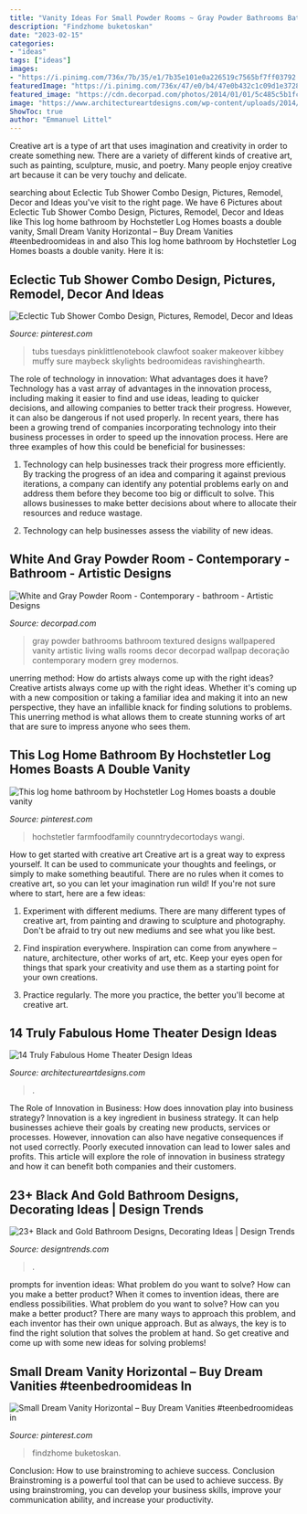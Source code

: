 ```yaml
---
title: "Vanity Ideas For Small Powder Rooms ~ Gray Powder Bathrooms Bathroom Textured Designs Wallpapered Vanity Artistic Living Walls Rooms Decor Decorpad Wallpap Decoração Contemporary Modern Grey Modernos"
description: "Findzhome buketoskan"
date: "2023-02-15"
categories:
- "ideas"
tags: ["ideas"]
images:
- "https://i.pinimg.com/736x/7b/35/e1/7b35e101e0a226519c7565bf7ff03792.jpg"
featuredImage: "https://i.pinimg.com/736x/47/e0/b4/47e0b432c1c09d1e3728f668e2f3a65b.jpg"
featured_image: "https://cdn.decorpad.com/photos/2014/01/01/5c485c5b1fcf.jpg"
image: "https://www.architectureartdesigns.com/wp-content/uploads/2014/12/257-1024x682.jpg"
ShowToc: true
author: "Emmanuel Littel"
---
```



Creative art is a type of art that uses imagination and creativity in order to create something new. There are a variety of different kinds of creative art, such as painting, sculpture, music, and poetry. Many people enjoy creative art because it can be very touchy and delicate.

	

		
searching about Eclectic Tub Shower Combo Design, Pictures, Remodel, Decor and Ideas you've visit to the right page. We have 6 Pictures about Eclectic Tub Shower Combo Design, Pictures, Remodel, Decor and Ideas like This log home bathroom by Hochstetler Log Homes boasts a double vanity, Small Dream Vanity Horizontal – Buy Dream Vanities #teenbedroomideas in and also This log home bathroom by Hochstetler Log Homes boasts a double vanity. Here it is:
		
    
## Eclectic Tub Shower Combo Design, Pictures, Remodel, Decor And Ideas

<img loading=lazy src="https://i.pinimg.com/736x/fd/17/ba/fd17bad631e9a0a86a2b498453246eef--eclectic-bathroom-wet-rooms.jpg" onerror="this.onerror=null;this.src='https://tse2.mm.bing.net/th?id=OIP.jbyQmabc5-RQLBbO53uYmwHaLH&amp;pid=15.1';" alt="Eclectic Tub Shower Combo Design, Pictures, Remodel, Decor and Ideas">

_Source: pinterest.com_

>tubs tuesdays pinklittlenotebook clawfoot soaker makeover kibbey muffy sure maybeck skylights bedroomideas ravishinghearth. 

	

The role of technology in innovation: What advantages does it have?
Technology has a vast array of advantages in the innovation process, including making it easier to find and use ideas, leading to quicker decisions, and allowing companies to better track their progress. However, it can also be dangerous if not used properly. In recent years, there has been a growing trend of companies incorporating technology into their business processes in order to speed up the innovation process. Here are three examples of how this could be beneficial for businesses: 
1) Technology can help businesses track their progress more efficiently. By tracking the progress of an idea and comparing it against previous iterations, a company can identify any potential problems early on and address them before they become too big or difficult to solve. This allows businesses to make better decisions about where to allocate their resources and reduce wastage. 

2) Technology can help businesses assess the viability of new ideas.

    
## White And Gray Powder Room - Contemporary - Bathroom - Artistic Designs

<img loading=lazy src="https://cdn.decorpad.com/photos/2014/01/01/5c485c5b1fcf.jpg" onerror="this.onerror=null;this.src='https://tse1.mm.bing.net/th?id=OIP.kKAffHetxjPZFrrPs-3nAgHaME&amp;pid=15.1';" alt="White and Gray Powder Room - Contemporary - bathroom - Artistic Designs">

_Source: decorpad.com_

>gray powder bathrooms bathroom textured designs wallpapered vanity artistic living walls rooms decor decorpad wallpap decoração contemporary modern grey modernos. 

	

unerring method: How do artists always come up with the right ideas?
Creative artists always come up with the right ideas. Whether it's coming up with a new composition or taking a familiar idea and making it into an new perspective, they have an infallible knack for finding solutions to problems. This unerring method is what allows them to create stunning works of art that are sure to impress anyone who sees them.

    
## This Log Home Bathroom By Hochstetler Log Homes Boasts A Double Vanity

<img loading=lazy src="https://i.pinimg.com/736x/47/e0/b4/47e0b432c1c09d1e3728f668e2f3a65b.jpg" onerror="this.onerror=null;this.src='https://tse3.mm.bing.net/th?id=OIP.xnrxhbgA6Y6AKZNSp3Y2QAHaK6&amp;pid=15.1';" alt="This log home bathroom by Hochstetler Log Homes boasts a double vanity">

_Source: pinterest.com_

>hochstetler farmfoodfamily counntrydecortodays wangi. 

	

How to get started with creative art
Creative art is a great way to express yourself. It can be used to communicate your thoughts and feelings, or simply to make something beautiful. There are no rules when it comes to creative art, so you can let your imagination run wild! If you're not sure where to start, here are a few ideas:
1. Experiment with different mediums. There are many different types of creative art, from painting and drawing to sculpture and photography. Don't be afraid to try out new mediums and see what you like best.

2. Find inspiration everywhere. Inspiration can come from anywhere – nature, architecture, other works of art, etc. Keep your eyes open for things that spark your creativity and use them as a starting point for your own creations.

3. Practice regularly. The more you practice, the better you'll become at creative art.

    
## 14 Truly Fabulous Home Theater Design Ideas

<img loading=lazy src="https://www.architectureartdesigns.com/wp-content/uploads/2014/12/257-1024x682.jpg" onerror="this.onerror=null;this.src='https://tse1.mm.bing.net/th?id=OIP.ngXY6lTVQ2udXeRcM2QTUgHaE7&amp;pid=15.1';" alt="14 Truly Fabulous Home Theater Design Ideas">

_Source: architectureartdesigns.com_

>. 

	

The Role of Innovation in Business: How does innovation play into business strategy?
Innovation is a key ingredient in business strategy. It can help businesses achieve their goals by creating new products, services or processes. However, innovation can also have negative consequences if not used correctly. Poorly executed innovation can lead to lower sales and profits. This article will explore the role of innovation in business strategy and how it can benefit both companies and their customers.

    
## 23+ Black And Gold Bathroom Designs, Decorating Ideas | Design Trends

<img loading=lazy src="https://images.designtrends.com/wp-content/uploads/2016/03/25114810/Art-Deco-Black-and-Gold-Bathroom-Ideas.jpeg" onerror="this.onerror=null;this.src='https://tse4.mm.bing.net/th?id=OIP.cqdHQby8WZSmbefETvJv5wHaLH&amp;pid=15.1';" alt="23+ Black and Gold Bathroom Designs, Decorating Ideas | Design Trends">

_Source: designtrends.com_

>. 

	

prompts for invention ideas: What problem do you want to solve? How can you make a better product?
When it comes to invention ideas, there are endless possibilities. What problem do you want to solve? How can you make a better product? There are many ways to approach this problem, and each inventor has their own unique approach. But as always, the key is to find the right solution that solves the problem at hand. So get creative and come up with some new ideas for solving problems!

    
## Small Dream Vanity Horizontal – Buy Dream Vanities #teenbedroomideas In

<img loading=lazy src="https://i.pinimg.com/736x/7b/35/e1/7b35e101e0a226519c7565bf7ff03792.jpg" onerror="this.onerror=null;this.src='https://tse4.mm.bing.net/th?id=OIP.zeUdwhah4HWrvKsiT6kIKQHaNK&amp;pid=15.1';" alt="Small Dream Vanity Horizontal – Buy Dream Vanities #teenbedroomideas in">

_Source: pinterest.com_

>findzhome buketoskan. 

	

Conclusion: How to use brainstroming to achieve success.
Conclusion
Brainstroming is a powerful tool that can be used to achieve success. By using brainstroming, you can develop your business skills, improve your communication ability, and increase your productivity.

